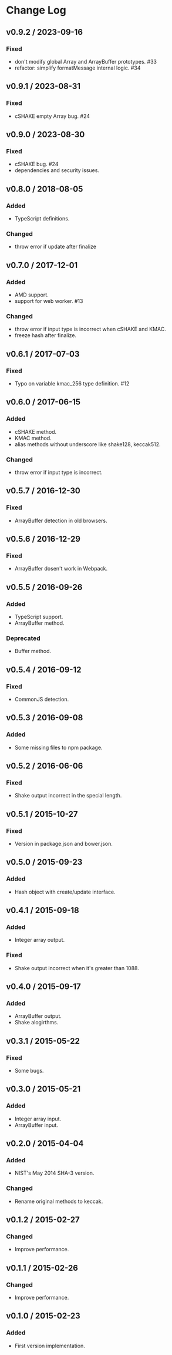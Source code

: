 # Change Log

## v0.9.2 / 2023-09-16
### Fixed
- don't modify global Array and ArrayBuffer prototypes.  #33
- refactor: simplify formatMessage internal logic.  #34

## v0.9.1 / 2023-08-31
### Fixed
- cSHAKE empty Array bug. #24

## v0.9.0 / 2023-08-30
### Fixed
- cSHAKE bug. #24
- dependencies and security issues.

## v0.8.0 / 2018-08-05
### Added
- TypeScript definitions.

### Changed
- throw error if update after finalize

## v0.7.0 / 2017-12-01
### Added
- AMD support.
- support for web worker. #13

### Changed
- throw error if input type is incorrect when cSHAKE and KMAC.
- freeze hash after finalize.

## v0.6.1 / 2017-07-03
### Fixed
- Typo on variable kmac_256 type definition. #12

## v0.6.0 / 2017-06-15
### Added
- cSHAKE method.
- KMAC method.
- alias methods without underscore like shake128, keccak512.

### Changed
- throw error if input type is incorrect.

## v0.5.7 / 2016-12-30
### Fixed
- ArrayBuffer detection in old browsers.

## v0.5.6 / 2016-12-29
### Fixed
- ArrayBuffer dosen't work in Webpack.

## v0.5.5 / 2016-09-26
### Added
- TypeScript support.
- ArrayBuffer method.

### Deprecated
- Buffer method.

## v0.5.4 / 2016-09-12
### Fixed
- CommonJS detection.

## v0.5.3 / 2016-09-08
### Added
- Some missing files to npm package.

## v0.5.2 / 2016-06-06
### Fixed
- Shake output incorrect in the special length.

## v0.5.1 / 2015-10-27
### Fixed
- Version in package.json and bower.json.

## v0.5.0 / 2015-09-23
### Added
- Hash object with create/update interface.

## v0.4.1 / 2015-09-18
### Added
- Integer array output.

### Fixed
- Shake output incorrect when it's greater than 1088.

## v0.4.0 / 2015-09-17
### Added
- ArrayBuffer output.
- Shake alogirthms.

## v0.3.1 / 2015-05-22
### Fixed
- Some bugs.

## v0.3.0 / 2015-05-21
### Added
- Integer array input.
- ArrayBuffer input.

## v0.2.0 / 2015-04-04
### Added
- NIST's May 2014 SHA-3 version.

### Changed
- Rename original methods to keccak.

## v0.1.2 / 2015-02-27
### Changed
- Improve performance.

## v0.1.1 / 2015-02-26
### Changed
- Improve performance.

## v0.1.0 / 2015-02-23
### Added
- First version implementation.
